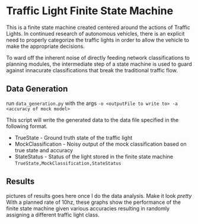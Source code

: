 # Traffic Light Finite State Machine
This is a finite state machine created centered around the actions of Traffic Lights. In continued research of autonomous vehicles, there is an explicit need to properly categorize the traffic lights in order to allow the vehicle to make the appropriate decisions. 

To ward off the inherent noise of directly feeding network classifications to planning modules, the intermediate step of a state machine is used to guard against innacurate classifications that break the traditional traffic flow. 


## Data Generation
run `data_generation.py` with the args `-o <outputFile to write to> -a <accuracy of mock model>`

This script will write the generated data to the data file specified in the following format.

 - TrueState - Ground truth state of the traffic light
 - MockClassification - Noisy output of the mock classification based on true state and accuracy
- StateStatus - Status of the light stored in the finite state machine
`TrueState,MockClassification,StateStatus`

## Results
pictures of results goes here once I do the data analysis. Make it look *pretty*
With a planned rate of 10hz, these graphs show the performance of the finite state machine given various accuracies resulting in randomly assigning a different traffic light class. 